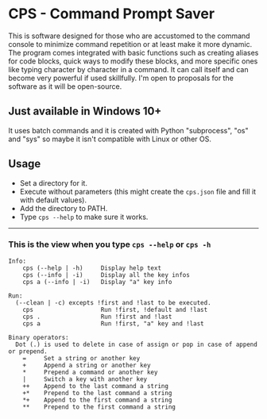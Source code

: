 # CPS - Command Prompt Saver
This is software designed for those who are accustomed to the command console to minimize command repetition or at least make it more dynamic. The program comes integrated with basic functions such as creating aliases for code blocks, quick ways to modify these blocks, and more specific ones like typing character by character in a command. It can call itself and can become very powerful if used skillfully. I'm open to proposals for the software as it will be open-source.
## Just available in Windows 10+
It uses batch commands and it is created with Python "subprocess", "os" and "sys" so maybe it isn't compatible with Linux or other OS. 

## Usage
- Set a directory for it.
- Execute without parameters (this might create the `cps.json` file and fill it with default values).
- Add the directory to PATH.
- Type `cps --help` to make sure it works.
- - -
### This is the view when you type `cps --help` or `cps -h`
```
Info:
    cps (--help | -h)     Display help text
    cps (--info | -i)     Display all the key infos
    cps a (--info | -i)   Display "a" key info

Run:
  (--clean | -c) excepts !first and !last to be executed.
    cps                   Run !first, !default and !last
    cps .                 Run !first and !last
    cps a                 Run !first, "a" key and !last

Binary operators:
  Dot (.) is used to delete in case of assign or pop in case of append or prepend.
    =     Set a string or another key
    +     Append a string or another key
    *     Prepend a command or another key
    |     Switch a key with another key
    ++    Append to the last command a string
    +*    Prepend to the last command a string
    *+    Append to the first command a string
    **    Prepend to the first command a string
```